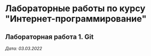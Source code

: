 # Лабораторные работы по курсу "Интернет-программирование"

## Лабораторная работа 1. Git

*Дата: 03.03.2022*